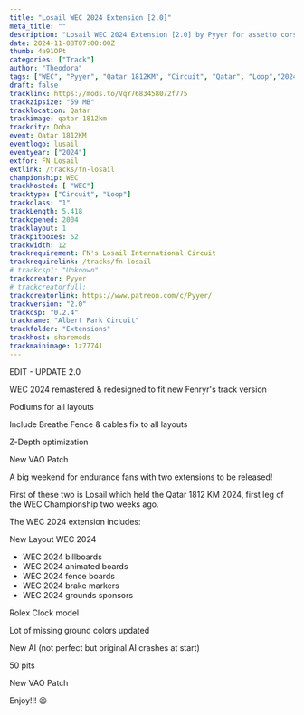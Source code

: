```yaml
---
title: "Losail WEC 2024 Extension [2.0]"
meta_title: ""
description: "Losail WEC 2024 Extension [2.0] by Pyyer for assetto corsa"
date: 2024-11-08T07:00:00Z
thumb: 4a91OPt
categories: ["Track"]
author: "Theodora"
tags: ["WEC", "Pyyer", "Qatar 1812KM", "Circuit", "Qatar", "Loop","2024"]
draft: false
tracklink: https://mods.to/VqY7683458072f775
trackzipsize: "59 MB"
tracklocation: Qatar
trackimage: qatar-1812km
trackcity: Doha
event: Qatar 1812KM
eventlogo: lusail
eventyear: ["2024"]
extfor: FN Losail
extlink: /tracks/fn-losail
championship: WEC
trackhosted: [ "WEC"]
tracktype: ["Circuit", "Loop"]
trackclass: "1" 
trackLength: 5.418
trackopened: 2004
tracklayout: 1
trackpitboxes: 52
trackwidth: 12
trackrequirement: FN's Losail International Circuit
trackrequirelink: /tracks/fn-losail
# trackcsp1: "Unknown"
trackcreator: Pyyer
# trackcreatorfull: 
trackcreatorlink: https://www.patreon.com/c/Pyyer/
trackversion: "2.0"
trackcsp: "0.2.4"
trackname: "Albert Park Circuit"
trackfolder: "Extensions"
trackhost: sharemods
trackmainimage: 1z77741
---
```


EDIT - UPDATE 2.0

WEC 2024 remastered & redesigned to fit new Fenryr's track version

Podiums for all layouts

Include Breathe Fence & cables fix to all layouts

Z-Depth optimization

New VAO Patch

A big weekend for endurance fans with two extensions to be released!

First of these two is Losail which held the Qatar 1812 KM 2024, first leg of the WEC Championship two weeks ago.

The WEC 2024 extension includes:

New Layout WEC 2024
- WEC 2024 billboards
- WEC 2024 animated boards
- WEC 2024 fence boards
- WEC 2024 brake markers
- WEC 2024 grounds sponsors

Rolex Clock model

Lot of missing ground colors updated

New AI (not perfect but original AI crashes at start)

50 pits

New VAO Patch

Enjoy!!! 😃